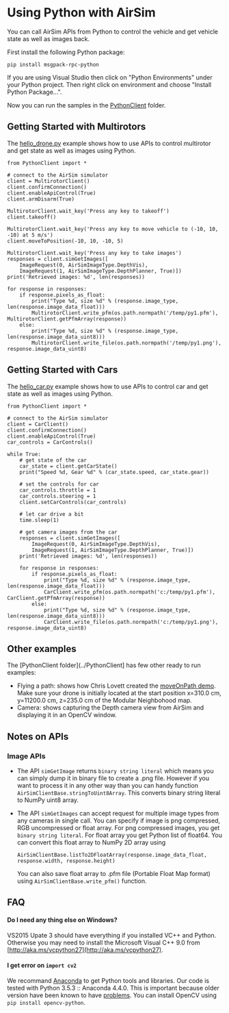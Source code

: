 # Using Python with AirSim

You can call AirSim APIs from Python to control the vehicle and get vehicle state as well as images back.  

First install the following Python package:

````
pip install msgpack-rpc-python
````

If you are using Visual Studio then click on "Python Environments" under your Python project. Then right click on environment and choose "Install Python Package...".

Now you can run the samples in the [PythonClient](../PythonClient) folder.  


## Getting Started with Multirotors

The [hello_drone.py](../PythonClient/hello_drone.py) example shows how to use APIs to control multirotor and get state as well as images using Python.

```
from PythonClient import *

# connect to the AirSim simulator 
client = MultirotorClient()
client.confirmConnection()
client.enableApiControl(True)
client.armDisarm(True)

MultirotorClient.wait_key('Press any key to takeoff')
client.takeoff()

MultirotorClient.wait_key('Press any key to move vehicle to (-10, 10, -10) at 5 m/s')
client.moveToPosition(-10, 10, -10, 5)

MultirotorClient.wait_key('Press any key to take images')
responses = client.simGetImages([
    ImageRequest(0, AirSimImageType.DepthVis), 
    ImageRequest(1, AirSimImageType.DepthPlanner, True)])
print('Retrieved images: %d', len(responses))

for response in responses:
    if response.pixels_as_float:
        print("Type %d, size %d" % (response.image_type, len(response.image_data_float)))
        MultirotorClient.write_pfm(os.path.normpath('/temp/py1.pfm'), MultirotorClient.getPfmArray(response))
    else:
        print("Type %d, size %d" % (response.image_type, len(response.image_data_uint8)))
        MultirotorClient.write_file(os.path.normpath('/temp/py1.png'), response.image_data_uint8)
```

## Getting Started with Cars

The [hello_car.py](../PythonClient/hello_car.py) example shows how to use APIs to control car and get state as well as images using Python.

```
from PythonClient import *

# connect to the AirSim simulator 
client = CarClient()
client.confirmConnection()
client.enableApiControl(True)
car_controls = CarControls()

while True:
    # get state of the car
    car_state = client.getCarState()
    print("Speed %d, Gear %d" % (car_state.speed, car_state.gear))

    # set the controls for car
    car_controls.throttle = 1
    car_controls.steering = 1
    client.setCarControls(car_controls)

    # let car drive a bit
    time.sleep(1)

    # get camera images from the car
    responses = client.simGetImages([
        ImageRequest(0, AirSimImageType.DepthVis),
        ImageRequest(1, AirSimImageType.DepthPlanner, True)]) 
    print('Retrieved images: %d', len(responses))

    for response in responses:
        if response.pixels_as_float:
            print("Type %d, size %d" % (response.image_type, len(response.image_data_float)))
            CarClient.write_pfm(os.path.normpath('c:/temp/py1.pfm'), CarClient.getPfmArray(response))
        else:
            print("Type %d, size %d" % (response.image_type, len(response.image_data_uint8)))
            CarClient.write_file(os.path.normpath('c:/temp/py1.png'), response.image_data_uint8)
```

## Other examples
The [PythonClient folder](../PythonClient] has few other ready to run examples:

- Flying a path: shows how Chris Lovett created the [moveOnPath demo](https://github.com/Microsoft/AirSim/wiki/moveOnPath-demo).
Make sure your drone is initially located at the start position x=310.0 cm, y=11200.0 cm, z=235.0 cm of the Modular Neighbohood map.
- Camera: shows capturing the Depth camera view from AirSim and displaying it in an OpenCV window.

## Notes on APIs

### Image APIs
- The API `simGetImage` returns `binary string literal` which means you can simply dump it in binary file to create a .png file. However if you want to process it in any other way than you can handy function `AirSimClientBase.stringToUint8Array`. This converts binary string literal to NumPy uint8 array.

- The API `simGetImages` can accept request for multiple image types from any cameras in single call. You can specify if image is png compressed, RGB uncompressed or float array. For png compressed images, you get `binary string literal`. For float array you get Python list of float64. You can convert this float array to NumPy 2D array using
    ```
    AirSimClientBase.listTo2DFloatArray(response.image_data_float, response.width, response.height)
    ```
    You can also save float array to .pfm file (Portable Float Map format) using `AirSimClientBase.write_pfm()` function.

## FAQ

#### Do I need any thing else on Windows?
VS2015 Upate 3 should have everything if you installed VC++ and Python. Otherwise you may need to install the Microsoft Visual C++ 9.0 from [http://aka.ms/vcpython27](http://aka.ms/vcpython27).

#### I get error on `import cv2`
We recommand [Anaconda](https://www.anaconda.com/download/) to get Python tools and libraries. Our code is tested with Python 3.5.3 :: Anaconda 4.4.0. This is important because older version have been known to have [problems](https://stackoverflow.com/a/45934992/207661). You can install OpenCV using `pip install opencv-python`.

